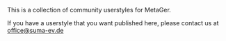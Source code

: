 This is a collection of community userstyles for MetaGer.

If you have a userstyle that you want published here, please contact us at office@suma-ev.de
